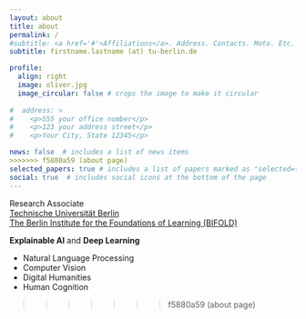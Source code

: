 ```yaml
---
layout: about
title: about
permalink: /
#subtitle: <a href='#'>Affiliations</a>. Address. Contacts. Moto. Etc.
subtitle: firstname.lastname (at) tu-berlin.de

profile:
  align: right
  image: oliver.jpg
  image_circular: false # crops the image to make it circular
  
#  address: >
#    <p>555 your office number</p>
#    <p>123 your address street</p>
#    <p>Your City, State 12345</p>

news: false  # includes a list of news items
>>>>>>> f5880a59 (about page)
selected_papers: true # includes a list of papers marked as "selected={true}"
social: true  # includes social icons at the bottom of the page
---
```


Research Associate  
[Technische Universität Berlin](https://www.ml.tu-berlin.de/menue/machine_learning/)  
[The Berlin Institute for the Foundations of Learning (BIFOLD)](https://bifold.berlin/)


**Explainable AI** and **Deep Learning**

- Natural Language Processing
- Computer Vision
- Digital Humanities
- Human Cognition
>>>>>>> f5880a59 (about page)
